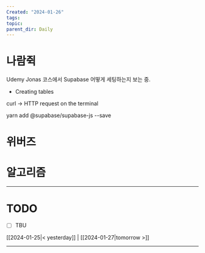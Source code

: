 ```yaml
---
Created: "2024-01-26"
tags: 
topic: 
parent_dir: Daily
---
```

# 나람쥑
Udemy Jonas 코스에서 Supabase 어떻게 세팅하는지 보는 중.
- Creating tables

curl -> HTTP request on the terminal

yarn add @supabase/supabase-js --save

# 위버즈
# 알고리즘


----
# TODO
- [ ] TBU 
  
[[2024-01-25|< yesterday]] | [[2024-01-27|tomorrow >]]  
  
---  
